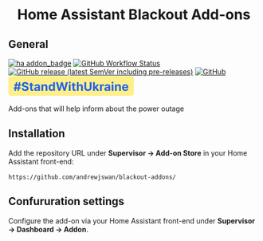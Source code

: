 <div align="center">
<h1>Home Assistant Blackout Add-ons</h1>
</div>

## General

[![ha addon_badge](https://img.shields.io/badge/HA-Addon-blue.svg)](https://developers.home-assistant.io/docs/add-ons)
[![GitHub Workflow Status](https://img.shields.io/github/actions/workflow/status/andrewjswan/blackout-addons/build.yml?logo=github)](https://github.com/andrewjswan/blackout-addons/actions)
[![GitHub release (latest SemVer including pre-releases)](https://img.shields.io/github/v/release/andrewjswan/blackout-addons?include_prereleases)](https://github.com/andrewjswan/blackout-addons/releases)
[![GitHub](https://img.shields.io/github/license/andrewjswan/blackout-addons?color=blue)](https://github.com/andrewjswan/blackout-addons/blob/master/LICENSE)
[![StandWithUkraine](https://raw.githubusercontent.com/vshymanskyy/StandWithUkraine/main/badges/StandWithUkraine.svg)](https://github.com/vshymanskyy/StandWithUkraine/blob/main/docs/README.md)

Add-ons that will help inform about the power outage

## Installation

Add the repository URL under **Supervisor → Add-on Store** in your Home Assistant front-end:

    https://github.com/andrewjswan/blackout-addons/

## Confururation settings

Configure the add-on via your Home Assistant front-end under **Supervisor → Dashboard → Addon**.
